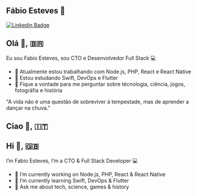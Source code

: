 ## Fábio Esteves 👋
[![Linkedin Badge](https://img.shields.io/badge/-fabiomartineves-blue?style=flat-square&logo=Linkedin&logoColor=white&link=https://www.linkedin.com/in/fabiomartineves/)](https://www.linkedin.com/in/fabiomartineves/)

## Olá 👋, 🇧🇷
Eu sou Fabio Esteves, sou CTO e Desenvolvedor Full Stack 💻 

- 🔭 Atualmente estou trabalhando com Node.js, PHP, React e React Native
- 🌱 Estou estudando Swift, DevOps e Flutter
- 💬 Fique a vontade para me perguntar sobre técnologia, ciência, jogos, fotográfia e história

"A vida não é uma questão de sobreviver à tempestade, mas de aprender a dançar na chuva."

## Ciao 👋, 🇮🇹

## Hi 👋, 🇬🇧
I’m Fabio Esteves, I’m a CTO & Full Stack Developer 💻 

- 🔭 I’m currently working on Node.js, PHP, React & React Native
- 🌱 I’m currently learning Swift, DevOps & Flutter
- 💬 Ask me about tech, science, games & history

